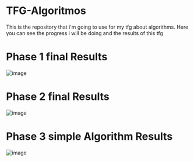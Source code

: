 # TFG-Algoritmos
This is the repository that i'm going to use for my tfg about algorithms. Here you can see the progress i will be doing and the results of this tfg

<h1> Phase 1 final Results</h1>

![image](https://github.com/user-attachments/assets/b9874cb5-fd70-4db5-9fb6-e57389adceb2)


<h1> Phase 2 final Results</h1>

![image](https://github.com/user-attachments/assets/e3e987e1-b2d4-40d1-9c5f-f9ed25ac7072)

<h1> Phase 3 simple Algorithm Results</h1>

![image](https://github.com/user-attachments/assets/840e656f-7a3b-48e3-98bc-345bccca0097)



